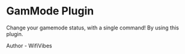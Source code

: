 # GamMode Plugin
Change your gamemode status, with a single command! By using this plugin.

Author - WifiVibes
